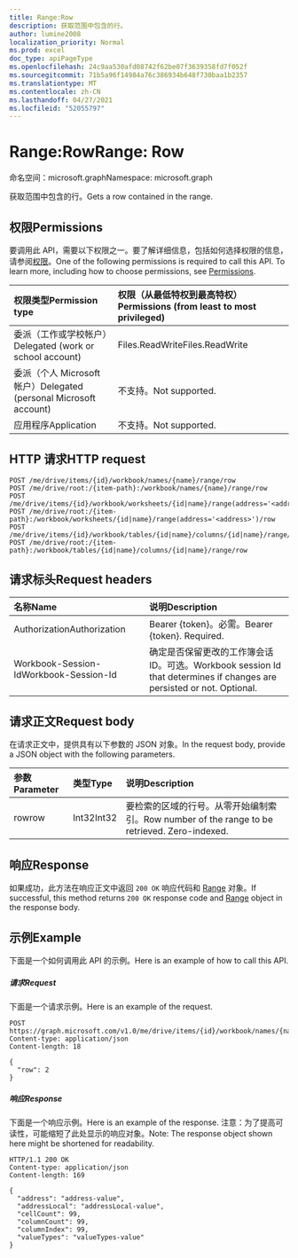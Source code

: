 ```yaml
---
title: Range:Row
description: 获取范围中包含的行。
author: lumine2008
localization_priority: Normal
ms.prod: excel
doc_type: apiPageType
ms.openlocfilehash: 24c9aa530afd08742f62be07f3639358fd7f052f
ms.sourcegitcommit: 71b5a96f14984a76c386934b648f730baa1b2357
ms.translationtype: MT
ms.contentlocale: zh-CN
ms.lasthandoff: 04/27/2021
ms.locfileid: "52055797"
---
```

# <a name="range-row"></a><span data-ttu-id="c3fec-103">Range:Row</span><span class="sxs-lookup"><span data-stu-id="c3fec-103">Range: Row</span></span>

<span data-ttu-id="c3fec-104">命名空间：microsoft.graph</span><span class="sxs-lookup"><span data-stu-id="c3fec-104">Namespace: microsoft.graph</span></span>

<span data-ttu-id="c3fec-105">获取范围中包含的行。</span><span class="sxs-lookup"><span data-stu-id="c3fec-105">Gets a row contained in the range.</span></span>
## <a name="permissions"></a><span data-ttu-id="c3fec-106">权限</span><span class="sxs-lookup"><span data-stu-id="c3fec-106">Permissions</span></span>
<span data-ttu-id="c3fec-p101">要调用此 API，需要以下权限之一。要了解详细信息，包括如何选择权限的信息，请参阅[权限](/graph/permissions-reference)。</span><span class="sxs-lookup"><span data-stu-id="c3fec-p101">One of the following permissions is required to call this API. To learn more, including how to choose permissions, see [Permissions](/graph/permissions-reference).</span></span>

|<span data-ttu-id="c3fec-109">权限类型</span><span class="sxs-lookup"><span data-stu-id="c3fec-109">Permission type</span></span>      | <span data-ttu-id="c3fec-110">权限（从最低特权到最高特权）</span><span class="sxs-lookup"><span data-stu-id="c3fec-110">Permissions (from least to most privileged)</span></span>              |
|:--------------------|:---------------------------------------------------------|
|<span data-ttu-id="c3fec-111">委派（工作或学校帐户）</span><span class="sxs-lookup"><span data-stu-id="c3fec-111">Delegated (work or school account)</span></span> | <span data-ttu-id="c3fec-112">Files.ReadWrite</span><span class="sxs-lookup"><span data-stu-id="c3fec-112">Files.ReadWrite</span></span>    |
|<span data-ttu-id="c3fec-113">委派（个人 Microsoft 帐户）</span><span class="sxs-lookup"><span data-stu-id="c3fec-113">Delegated (personal Microsoft account)</span></span> | <span data-ttu-id="c3fec-114">不支持。</span><span class="sxs-lookup"><span data-stu-id="c3fec-114">Not supported.</span></span>    |
|<span data-ttu-id="c3fec-115">应用程序</span><span class="sxs-lookup"><span data-stu-id="c3fec-115">Application</span></span> | <span data-ttu-id="c3fec-116">不支持。</span><span class="sxs-lookup"><span data-stu-id="c3fec-116">Not supported.</span></span> |

## <a name="http-request"></a><span data-ttu-id="c3fec-117">HTTP 请求</span><span class="sxs-lookup"><span data-stu-id="c3fec-117">HTTP request</span></span>
<!-- { "blockType": "ignored" } -->
```http
POST /me/drive/items/{id}/workbook/names/{name}/range/row
POST /me/drive/root:/{item-path}:/workbook/names/{name}/range/row
POST /me/drive/items/{id}/workbook/worksheets/{id|name}/range(address='<address>')/row
POST /me/drive/root:/{item-path}:/workbook/worksheets/{id|name}/range(address='<address>')/row
POST /me/drive/items/{id}/workbook/tables/{id|name}/columns/{id|name}/range/row
POST /me/drive/root:/{item-path}:/workbook/tables/{id|name}/columns/{id|name}/range/row

```
## <a name="request-headers"></a><span data-ttu-id="c3fec-118">请求标头</span><span class="sxs-lookup"><span data-stu-id="c3fec-118">Request headers</span></span>
| <span data-ttu-id="c3fec-119">名称</span><span class="sxs-lookup"><span data-stu-id="c3fec-119">Name</span></span>       | <span data-ttu-id="c3fec-120">说明</span><span class="sxs-lookup"><span data-stu-id="c3fec-120">Description</span></span>|
|:---------------|:----------|
| <span data-ttu-id="c3fec-121">Authorization</span><span class="sxs-lookup"><span data-stu-id="c3fec-121">Authorization</span></span>  | <span data-ttu-id="c3fec-p102">Bearer {token}。必需。</span><span class="sxs-lookup"><span data-stu-id="c3fec-p102">Bearer {token}. Required.</span></span> |
| <span data-ttu-id="c3fec-124">Workbook-Session-Id</span><span class="sxs-lookup"><span data-stu-id="c3fec-124">Workbook-Session-Id</span></span>  | <span data-ttu-id="c3fec-p103">确定是否保留更改的工作簿会话 ID。可选。</span><span class="sxs-lookup"><span data-stu-id="c3fec-p103">Workbook session Id that determines if changes are persisted or not. Optional.</span></span>|

## <a name="request-body"></a><span data-ttu-id="c3fec-127">请求正文</span><span class="sxs-lookup"><span data-stu-id="c3fec-127">Request body</span></span>
<span data-ttu-id="c3fec-128">在请求正文中，提供具有以下参数的 JSON 对象。</span><span class="sxs-lookup"><span data-stu-id="c3fec-128">In the request body, provide a JSON object with the following parameters.</span></span>

| <span data-ttu-id="c3fec-129">参数</span><span class="sxs-lookup"><span data-stu-id="c3fec-129">Parameter</span></span>    | <span data-ttu-id="c3fec-130">类型</span><span class="sxs-lookup"><span data-stu-id="c3fec-130">Type</span></span>   |<span data-ttu-id="c3fec-131">说明</span><span class="sxs-lookup"><span data-stu-id="c3fec-131">Description</span></span>|
|:---------------|:--------|:----------|
|<span data-ttu-id="c3fec-132">row</span><span class="sxs-lookup"><span data-stu-id="c3fec-132">row</span></span>|<span data-ttu-id="c3fec-133">Int32</span><span class="sxs-lookup"><span data-stu-id="c3fec-133">Int32</span></span>|<span data-ttu-id="c3fec-p104">要检索的区域的行号。从零开始编制索引。</span><span class="sxs-lookup"><span data-stu-id="c3fec-p104">Row number of the range to be retrieved. Zero-indexed.</span></span>|

## <a name="response"></a><span data-ttu-id="c3fec-136">响应</span><span class="sxs-lookup"><span data-stu-id="c3fec-136">Response</span></span>

<span data-ttu-id="c3fec-137">如果成功，此方法在响应正文中返回 `200 OK` 响应代码和 [Range](../resources/range.md) 对象。</span><span class="sxs-lookup"><span data-stu-id="c3fec-137">If successful, this method returns `200 OK` response code and [Range](../resources/range.md) object in the response body.</span></span>

## <a name="example"></a><span data-ttu-id="c3fec-138">示例</span><span class="sxs-lookup"><span data-stu-id="c3fec-138">Example</span></span>
<span data-ttu-id="c3fec-139">下面是一个如何调用此 API 的示例。</span><span class="sxs-lookup"><span data-stu-id="c3fec-139">Here is an example of how to call this API.</span></span>
##### <a name="request"></a><span data-ttu-id="c3fec-140">请求</span><span class="sxs-lookup"><span data-stu-id="c3fec-140">Request</span></span>
<span data-ttu-id="c3fec-141">下面是一个请求示例。</span><span class="sxs-lookup"><span data-stu-id="c3fec-141">Here is an example of the request.</span></span>
<!--{
  "blockType": "request",
  "isComposable": true,
  "name": "range_row",
  "idempotent": true,
  "@type": "requestBodyResourceFor.range_row"
}-->
```http
POST https://graph.microsoft.com/v1.0/me/drive/items/{id}/workbook/names/{name}/range/row
Content-type: application/json
Content-length: 18

{
  "row": 2
}
```

##### <a name="response"></a><span data-ttu-id="c3fec-142">响应</span><span class="sxs-lookup"><span data-stu-id="c3fec-142">Response</span></span>
<span data-ttu-id="c3fec-143">下面是一个响应示例。</span><span class="sxs-lookup"><span data-stu-id="c3fec-143">Here is an example of the response.</span></span> <span data-ttu-id="c3fec-144">注意：为了提高可读性，可能缩短了此处显示的响应对象。</span><span class="sxs-lookup"><span data-stu-id="c3fec-144">Note: The response object shown here might be shortened for readability.</span></span>
<!-- {
  "blockType": "response",
  "truncated": true,
  "@odata.type": "microsoft.graph.workbookRange"
} -->
```http
HTTP/1.1 200 OK
Content-type: application/json
Content-length: 169

{
  "address": "address-value",
  "addressLocal": "addressLocal-value",
  "cellCount": 99,
  "columnCount": 99,
  "columnIndex": 99,
  "valueTypes": "valueTypes-value"
}
```

<!-- uuid: 8fcb5dbc-d5aa-4681-8e31-b001d5168d79
2015-10-25 14:57:30 UTC -->
<!-- {
  "type": "#page.annotation",
  "description": "Range: Row",
  "keywords": "",
  "section": "documentation",
  "tocPath": ""
}-->

